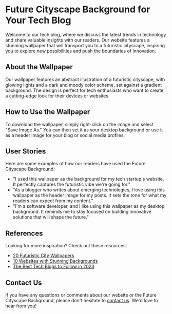 <!--font:IBM Plex Sans-->

# Future Cityscape Background for Your Tech Blog

Welcome to our tech blog, where we discuss the latest trends in technology and share valuable insights with our readers. Our website features a stunning wallpaper that will transport you to a futuristic cityscape, inspiring you to explore new possibilities and push the boundaries of innovation.

## About the Wallpaper

Our wallpaper features an abstract illustration of a futuristic cityscape, with glowing lights and a dark and moody color scheme, set against a gradient background. The design is perfect for tech enthusiasts who want to create a cutting-edge look for their devices or websites.

## How to Use the Wallpaper

To download the wallpaper, simply right-click on the image and select "Save Image As." You can then set it as your desktop background or use it as a header image for your blog or social media profiles.

## User Stories

Here are some examples of how our readers have used the Future Cityscape Background:

- "I used this wallpaper as the background for my tech startup's website. It perfectly captures the futuristic vibe we're going for."
- "As a blogger who writes about emerging technologies, I love using this wallpaper as the header image for my posts. It sets the tone for what my readers can expect from my content."
- "I'm a software developer, and I like using this wallpaper as my desktop background. It reminds me to stay focused on building innovative solutions that will shape the future."

## References

Looking for more inspiration? Check out these resources:

- [20 Futuristic City Wallpapers](#)
- [10 Websites with Stunning Backgrounds](#)
- [The Best Tech Blogs to Follow in 2023](#)

## Contact Us

If you have any questions or comments about our website or the Future Cityscape Background, please don't hesitate to [contact us](#). We'd love to hear from you!

<!--

Write me content for website with wallpaper which alt text is:

"A wallpaper featuring an abstract illustration of a futuristic cityscape, with glowing lights and a dark and moody color scheme, set against a gradient background."

The name/title of the page should not be 1:1 copy of the alt text but rather a real content of the website which is using this wallpaper.

- Use markdown format 
- Start with heading
- Heading should be short and concise
- The content should look like a real website 
- The website should not be about the wallpaper, wallpaper is just a related background
- Heading should be contain work "wallpaper" or "background"
- Include real sections like references, contact, user stories, etc. use things relevant to the page purpose.
- Feel free to use structure like headings, bullets, numbering, blockquotes, paragraphs, horizontal lines, etc.
- You can use formatting like bold or _italic_
- You can include UTF-8 emojis
- Links should be only #hash anchors (and you can refer to the document itself)
- Do not include images


---


# Future Cityscape Background for Your Tech Blog

Welcome to our tech blog, where we discuss the latest trends in technology and share valuable insights with our readers. Our website features a stunning wallpaper that will transport you to a futuristic cityscape, inspiring you to explore new possibilities and push the boundaries of innovation.

## About the Wallpaper

Our wallpaper features an abstract illustration of a futuristic cityscape, with glowing lights and a dark and moody color scheme, set against a gradient background. The design is perfect for tech enthusiasts who want to create a cutting-edge look for their devices or websites.

## How to Use the Wallpaper

To download the wallpaper, simply right-click on the image and select "Save Image As." You can then set it as your desktop background or use it as a header image for your blog or social media profiles.

## User Stories

Here are some examples of how our readers have used the Future Cityscape Background:

- "I used this wallpaper as the background for my tech startup's website. It perfectly captures the futuristic vibe we're going for."
- "As a blogger who writes about emerging technologies, I love using this wallpaper as the header image for my posts. It sets the tone for what my readers can expect from my content."
- "I'm a software developer, and I like using this wallpaper as my desktop background. It reminds me to stay focused on building innovative solutions that will shape the future."

## References

Looking for more inspiration? Check out these resources:

- [20 Futuristic City Wallpapers](#)
- [10 Websites with Stunning Backgrounds](#)
- [The Best Tech Blogs to Follow in 2023](#)

## Contact Us

If you have any questions or comments about our website or the Future Cityscape Background, please don't hesitate to [contact us](#). We'd love to hear from you!

-->
